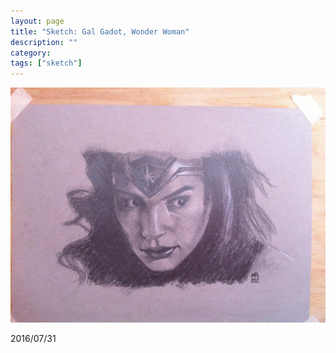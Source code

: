 ```yaml
---
layout: page
title: "Sketch: Gal Gadot, Wonder Woman"
description: ""
category:
tags: ["sketch"]
---
```


![Gal Gadot, Wonder Woman](/assets/images/pencil-sketch-0094.jpg)

2016/07/31
